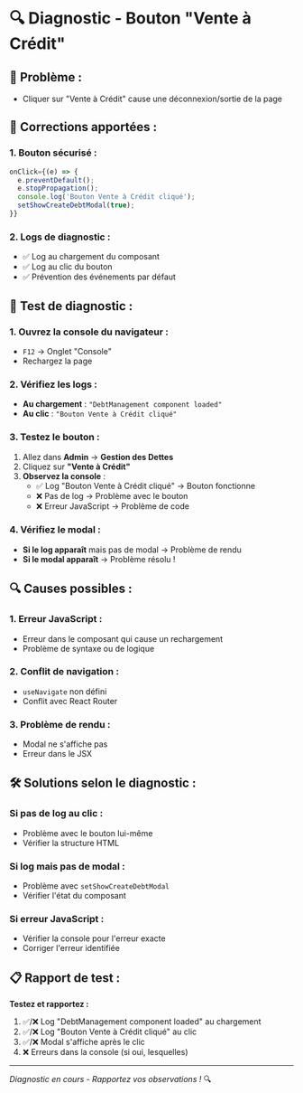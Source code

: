 # 🔍 Diagnostic - Bouton "Vente à Crédit"

## 🐛 **Problème :**
- Cliquer sur "Vente à Crédit" cause une déconnexion/sortie de la page

## 🔧 **Corrections apportées :**

### **1. Bouton sécurisé :**
```javascript
onClick={(e) => {
  e.preventDefault();
  e.stopPropagation();
  console.log('Bouton Vente à Crédit cliqué');
  setShowCreateDebtModal(true);
}}
```

### **2. Logs de diagnostic :**
- ✅ Log au chargement du composant
- ✅ Log au clic du bouton
- ✅ Prévention des événements par défaut

## 🧪 **Test de diagnostic :**

### **1. Ouvrez la console du navigateur :**
- `F12` → Onglet "Console"
- Rechargez la page

### **2. Vérifiez les logs :**
- **Au chargement** : `"DebtManagement component loaded"`
- **Au clic** : `"Bouton Vente à Crédit cliqué"`

### **3. Testez le bouton :**
1. Allez dans **Admin** → **Gestion des Dettes**
2. Cliquez sur **"Vente à Crédit"**
3. **Observez la console** :
   - ✅ Log "Bouton Vente à Crédit cliqué" → Bouton fonctionne
   - ❌ Pas de log → Problème avec le bouton
   - ❌ Erreur JavaScript → Problème de code

### **4. Vérifiez le modal :**
- **Si le log apparaît** mais pas de modal → Problème de rendu
- **Si le modal apparaît** → Problème résolu !

## 🔍 **Causes possibles :**

### **1. Erreur JavaScript :**
- Erreur dans le composant qui cause un rechargement
- Problème de syntaxe ou de logique

### **2. Conflit de navigation :**
- `useNavigate` non défini
- Conflit avec React Router

### **3. Problème de rendu :**
- Modal ne s'affiche pas
- Erreur dans le JSX

## 🛠️ **Solutions selon le diagnostic :**

### **Si pas de log au clic :**
- Problème avec le bouton lui-même
- Vérifier la structure HTML

### **Si log mais pas de modal :**
- Problème avec `setShowCreateDebtModal`
- Vérifier l'état du composant

### **Si erreur JavaScript :**
- Vérifier la console pour l'erreur exacte
- Corriger l'erreur identifiée

## 📋 **Rapport de test :**

**Testez et rapportez :**
1. ✅/❌ Log "DebtManagement component loaded" au chargement
2. ✅/❌ Log "Bouton Vente à Crédit cliqué" au clic
3. ✅/❌ Modal s'affiche après le clic
4. ❌ Erreurs dans la console (si oui, lesquelles)

---
*Diagnostic en cours - Rapportez vos observations !* 🔍
